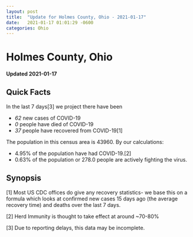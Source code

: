 ```yaml
---
layout: post
title:  "Update for Holmes County, Ohio - 2021-01-17"
date:   2021-01-17 01:01:29 -0600
categories: Ohio
---
```


# Holmes County, Ohio
#### Updated 2021-01-17

## Quick Facts

In the last 7 days[3] we project there have been
- *62* new cases of COVID-19
- *0* people have died of COVID-19
- *37* people have recovered from COVID-19[1]

The population in this census area is 43960. By our calculations:
- 4.95% of the population have had COVID-19.[2]
- 0.63% of the population or 278.0 people are actively fighting the virus.

## Synopsis




[1] Most US CDC offices do give any recovery statistics- we base this on a formula which looks at confirmed new cases
15 days ago (the average recovery time) and deaths over the last 7 days.

[2] Herd Immunity is thought to take effect at around ~70-80%

[3] Due to reporting delays, this data may be incomplete.
 
    